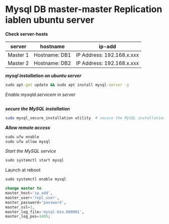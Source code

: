 # Mysql DB master-master Replication iablen ubuntu server

**Check server-hosts**

|server|hostname|ip-add|
|-----|-----|-----|
|Master 1|Hostname: DB1|IP Address: 192.168.x.xxx|
|Master 2|Hostname: DB2|IP Address: 192.168.x.xxx|


**_mysql installation on ubuntu server_**

```cmd
sudo apt-get update && sudo apt install mysql-server -y
```

_Enable mysqld.servicem in server_

```cmd

```

**_secure the MySQL installation_**

```bash
sudo mysql_secure_installation utility  # secure the MySQL installation
```

**_Allow remote access_**

```cmd
sudo ufw enable
sudo ufw allow mysql
```

_Start the MySQL service_

```cmd
sudo systemctl start mysql
```
Launch at reboot

```cmd
sudo systemctl enable mysql
```


```sql
change master to
master_host='ip_add',
master_user='repl_user',
master_password='password',
master_ssl=1,
master_log_file='mysql-bin.000001',
master_log_pos=1405;
```


